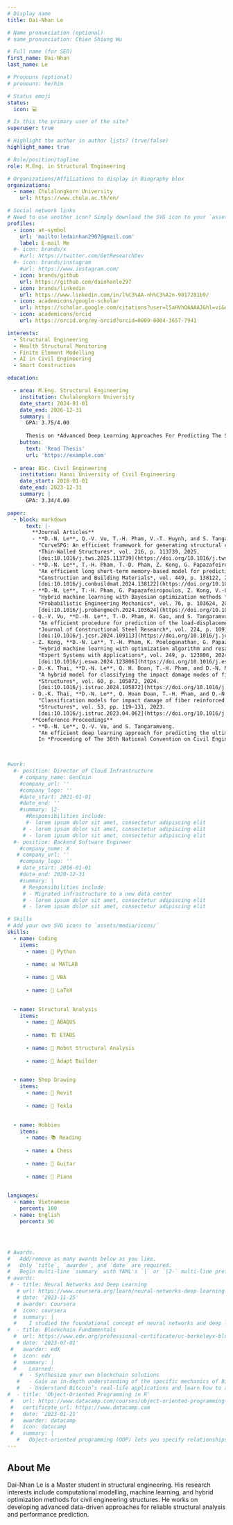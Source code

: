 ```yaml
---
# Display name
title: Dai-Nhan Le

# Name pronunciation (optional)
# name_pronunciation: Chien Shiung Wu

# Full name (for SEO)
first_name: Dai-Nhan
last_name: Le

# Pronouns (optional)
# pronouns: he/him

# Status emoji
status:
  icon: 💻

# Is this the primary user of the site?
superuser: true

# Highlight the author in author lists? (true/false)
highlight_name: true

# Role/position/tagline
role: M.Eng. in Structural Engineering

# Organizations/Affiliations to display in Biography blox
organizations:
  - name: Chulalongkorn University
    url: https://www.chula.ac.th/en/

# Social network links
# Need to use another icon? Simply download the SVG icon to your `assets/media/icons/` folder.
profiles:
  - icon: at-symbol
    url: 'mailto:ledainhan2907@gmail.com'
    label: E-mail Me
  #- icon: brands/x
    #url: https://twitter.com/GetResearchDev
  #- icon: brands/instagram
    #url: https://www.instagram.com/
  - icon: brands/github
    url: https://github.com/dainhanle297
  - icon: brands/linkedin
    url: https://www.linkedin.com/in/l%C3%AA-nh%C3%A2n-9017281b9/
  - icon: academicons/google-scholar
    url: https://scholar.google.com/citations?user=l5aHVhQAAAAJ&hl=vi&oi=ao
  - icon: academicons/orcid
    url: https://orcid.org/my-orcid?orcid=0009-0004-3657-7941

interests:
  - Structural Engineering
  - Health Structural Monitoring
  - Finite Element Modelling
  - AI in Civil Engineering
  - Smart Construction

education:

  - area: M.Eng. Structural Engineering
    institution: Chulalongkorn University
    date_start: 2024-01-01
    date_end: 2026-12-31
    summary: |
      GPA: 3.75/4.00
    
      Thesis on *Advanced Deep Learning Approaches For Predicting The Structural Response Of Unstiffened Steel Plate Girders Under Patch Loading*. Supervised by [Prof Sawekchai Tangaramvong](https://scholar.google.com/citations?user=vnNoua0AAAAJ&hl=vi&oi=ao). Presented one conference paper and published two research articles in high-impact Q1 journals.
    button:
      text: 'Read Thesis'
      url: 'https://example.com'
    
  - area: BSc. Civil Engineering
    institution: Hanoi University of Civil Engineering
    date_start: 2018-01-01
    date_end: 2023-12-31
    summary: |
      GPA: 3.34/4.00

paper:
  - block: markdown
      text: |-
        **Journal Articles**
        - **D.-N. Le**, Q.-V. Vu, T.-H. Pham, V.-T. Huynh, and S. Tangaramvong.  
          "CurveSPG: An efficient framework for generating structural curves of the unstiffened steel plate girder under patch loading based on modified denoise diffusion model."  
          *Thin-Walled Structures*, vol. 216, p. 113739, 2025.  
          [doi:10.1016/j.tws.2025.113739](https://doi.org/10.1016/j.tws.2025.113739)
        - **D.-N. Le**, T.-H. Pham, T.-D. Pham, Z. Kong, G. Papazafeiropoulos, and Q.-V. Vu.  
          "An efficient long short-term memory-based model for prediction of the load-displacement curve of concrete-filled double-skin steel tubular columns."  
          *Construction and Building Materials*, vol. 449, p. 138122, 2024.  
          [doi:10.1016/j.conbuildmat.2024.138122](https://doi.org/10.1016/j.conbuildmat.2024.138122)
        - **D.-N. Le**, T.-H. Pham, G. Papazafeiropoulos, Z. Kong, V.-L. Tran, and Q.-V. Vu.  
          "Hybrid machine learning with Bayesian optimization methods for prediction of patch load resistance of unstiffened plate girders."  
          *Probabilistic Engineering Mechanics*, vol. 76, p. 103624, 2024.  
          [doi:10.1016/j.probengmech.2024.103624](https://doi.org/10.1016/j.probengmech.2024.103624)
        - Q.-V. Vu, **D.-N. Le**, T.-D. Pham, W. Gao, and S. Tangaramvong.  
          "An efficient procedure for prediction of the load-displacement curve of CFDST columns."  
          *Journal of Constructional Steel Research*, vol. 224, p. 109113, 2025.  
          [doi:10.1016/j.jcsr.2024.109113](https://doi.org/10.1016/j.jcsr.2024.109113)
        - Z. Kong, **D.-N. Le**, T.-H. Pham, K. Poologanathan, G. Papazafeiropoulos, and Q.-V. Vu.  
          "Hybrid machine learning with optimization algorithm and resampling methods for patch load resistance prediction of unstiffened and stiffened plate girders."  
          *Expert Systems with Applications*, vol. 249, p. 123806, 2024.  
          [doi:10.1016/j.eswa.2024.123806](https://doi.org/10.1016/j.eswa.2024.123806)
        - D.-K. Thai, **D.-N. Le**, Q. H. Doan, T.-H. Pham, and D.-N. Nguyen.  
          "A hybrid model for classifying the impact damage modes of fiber reinforced concrete panels based on XGBoost and Horse Herd Optimization algorithm."  
          *Structures*, vol. 60, p. 105872, 2024.  
          [doi:10.1016/j.istruc.2024.105872](https://doi.org/10.1016/j.istruc.2024.105872)
        - D.-K. Thai, **D.-N. Le**, Q. Hoan Doan, T.-H. Pham, and D.-N. Nguyen.  
          "Classification models for impact damage of fiber reinforced concrete panels using Tree-based learning algorithms."  
          *Structures*, vol. 53, pp. 119–131, 2023.  
          [doi:10.1016/j.istruc.2023.04.062](https://doi.org/10.1016/j.istruc.2023.04.062)
        **Conference Proceedings**
        - **D.-N. Le**, Q.-V. Vu, and S. Tangaramvong.  
          "An efficient deep learning approach for predicting the ultimate load and maximum lateral web deformation of unstiffened steel plate girders under patch loading."  
          In *Proceeding of The 30th National Convention on Civil Engineering*, vol. 30, 2025.


 
#work:
  #- position: Director of Cloud Infrastructure
    # company_name: GenCoin
    #company_url: ''
    #company_logo: ''
    #date_start: 2021-01-01
    #date_end: ''
    #summary: |2-
      #Responsibilities include:
      #- lorem ipsum dolor sit amet, consectetur adipiscing elit
     # - lorem ipsum dolor sit amet, consectetur adipiscing elit
     # - lorem ipsum dolor sit amet, consectetur adipiscing elit
  #- position: Backend Software Engineer
    #company_name: X
   # company_url: ''
    #company_logo: ''
   # date_start: 2016-01-01
    #date_end: 2020-12-31
    #summary: |
     # Responsibilities include:
     # - Migrated infrastructure to a new data center
     # - lorem ipsum dolor sit amet, consectetur adipiscing elit
     # - lorem ipsum dolor sit amet, consectetur adipiscing elit

# Skills
# Add your own SVG icons to `assets/media/icons/`
skills:
  - name: Coding
    items:
      - name: 🐍 Python
       
      - name: 📊 MATLAB
        
      - name: 📑 VBA
        
      - name: 📄 LaTeX
        

  - name: Structural Analysis
    items:
      - name: 🧊 ABAQUS
       
      - name: 🏗️ ETABS
        
      - name: 🤖 Robot Structural Analysis
        
      - name: 🔧 Adapt Builder
       

  - name: Shop Drawing
    items:
      - name: 📐 Revit
      
      - name: 🧱 Tekla
        

  - name: Hobbies
    items:
      - name: 📚 Reading
       
      - name: ♟️ Chess
        
      - name: 🎸 Guitar
        
      - name: 🎹 Piano
       

languages:
  - name: Vietnamese
    percent: 100
  - name: English
    percent: 90




# Awards.
#   Add/remove as many awards below as you like.
#   Only `title`, `awarder`, and `date` are required.
#   Begin multi-line `summary` with YAML's `|` or `|2-` multi-line prefix and indent 2 spaces below.
# awards:
 # - title: Neural Networks and Deep Learning
   # url: https://www.coursera.org/learn/neural-networks-deep-learning
   # date: '2023-11-25'
   # awarder: Coursera
  #  icon: coursera
  #  summary: |
  #    I studied the foundational concept of neural networks and deep learning. By the end, I was familiar with the significant technological trends driving the rise of deep learning; build, train, and apply fully connected deep neural networks; implement efficient (vectorized) neural networks; identify key parameters in a neural network’s architecture; and apply deep learning to your own applications.
#  - title: Blockchain Fundamentals
  #  url: https://www.edx.org/professional-certificate/uc-berkeleyx-blockchain-fundamentals
   # date: '2023-07-01'
 #   awarder: edX
  #  icon: edx
  #  summary: |
  #    Learned:
    #  - Synthesize your own blockchain solutions
   #   - Gain an in-depth understanding of the specific mechanics of Bitcoin
   #   - Understand Bitcoin’s real-life applications and learn how to attack and destroy Bitcoin, Ethereum, smart contracts and Dapps, and alternatives to Bitcoin’s Proof-of-Work consensus algorithm
#  - title: 'Object-Oriented Programming in R'
 #   url: https://www.datacamp.com/courses/object-oriented-programming-with-s3-and-r6-in-r
 #   certificate_url: https://www.datacamp.com
 #   date: '2023-01-21'
 #   awarder: datacamp
 #   icon: datacamp
 #   summary: |
   #   Object-oriented programming (OOP) lets you specify relationships between functions and the objects that they can act on, helping you manage complexity in your code. This is an intermediate level course, providing an introduction to OOP, using the S3 and R6 systems. S3 is a great day-to-day R programming tool that simplifies some of the functions that you write. R6 is especially useful for industry-specific analyses, working with web APIs, and building GUIs.
---
```


## About Me

Dai-Nhan Le is a Master student in structural engineering. His research interests include computational modelling, machine learning, and hybrid optimization methods for civil engineering structures. He works on developing advanced data-driven approaches for reliable structural analysis and performance prediction.

